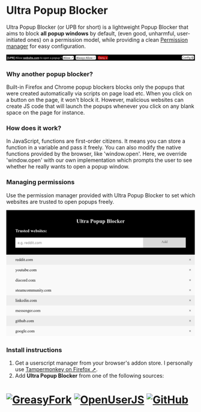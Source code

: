 # Ultra Popup Blocker
Ultra Popup Blocker (or UPB for short) is a lightweight Popup Blocker that aims to block
**all popup windows** by default, (even good, unharmful, user-initiated ones) on a permission
model, while providing a clean [Permission manager][whtlstid] for easy configuration.

<p align="center"><img src="https://raw.githubusercontent.com/Eskander/ultra-popup-blocker/master/screenshots/bottom-bar.png"></p>

### Why another popup blocker?
Built-in Firefox and Chrome popup blockers blocks only the popups that were created automatically via scripts on page load etc. When you click on a button on the page, it won't block it.
However, malicious websites can create JS code that will launch the popups whenever you click on any blank space on the page for instance.

### How does it work?
In JavaScript, functions are first-order citizens. It means you can store a function in a variable and pass it freely. You can also modify the native functions provided by the browser, like 'window.open'.
Here, we override 'window.open' with our own implementation which prompts the user to see whether he really wants to open a popup window.

### Managing permissions
Use the permission manager provided with Ultra Popup Blocker to set which websites are trusted to open popups freely.

<p align="center"><img src="https://raw.githubusercontent.com/Eskander/ultra-popup-blocker/master/screenshots/whitelist-config.png"></p>

### Install instructions
1. Get a userscript manager from your browser's addon store. I personally use [Tampermonkey on Firefox ➚][ext].
2. Add **Ultra Popup Blocker** from one of the following sources:

# [![GreasyFork][button1]][link1] [![OpenUserJS][button2]][link2] [![GitHub][button3]][link3]

  [ext]: https://addons.mozilla.org/en-US/firefox/addon/tampermonkey/
  [whtlstid]: #managing-whitelisted-domains

  [button1]: https://img.shields.io/badge/Install-GreasyFork-red.svg?longCache=true&style=for-the-badge&
  [link1]: https://greasyfork.org/en/scripts/387937-ultra-popup-blocker
  
  [button2]: https://img.shields.io/badge/Install-OpenUserJS-blue.svg?longCache=true&style=for-the-badge
  [link2]: https://openuserjs.org/scripts/eskander/Ultra_Popup_Blocker
  
  [button3]: https://img.shields.io/badge/Install-GitHub-lightgrey.svg?longCache=true&style=for-the-badge
  [link3]: https://github.com/Eskander/ultra-popup-blocker/raw/master/ultra-popup-blocker.user.js
  
